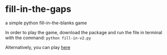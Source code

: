 # fill-in-the-gaps
a simple python fill-in-the-blanks game

In order to play the game, download the package and run the file in terminal with the command: 
<code>python fill-in-v2.py</code>

Alternatively, you can play <a href="https://trinket.io/python/0db1d89818?outputOnly=true&runOption=run" target="_blank">here</a>
